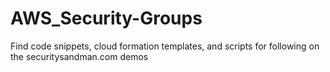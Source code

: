 # AWS_Security-Groups
Find code snippets, cloud formation templates, and scripts for following on the securitysandman.com demos
